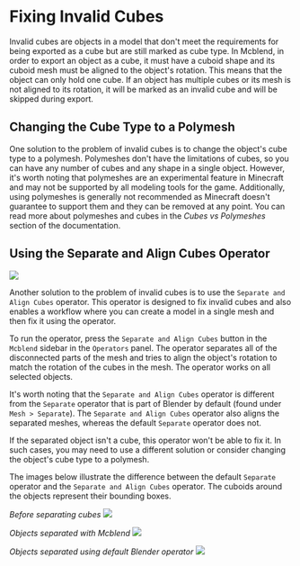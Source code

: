 # Fixing Invalid Cubes

Invalid cubes are objects in a model that don't meet the requirements for being exported as a cube but are still marked as cube type. In Mcblend, in order to export an object as a cube, it must have a cuboid shape and its cuboid mesh must be aligned to the object's rotation. This means that the object can only hold one cube. If an object has multiple cubes or its mesh is not aligned to its rotation, it will be marked as an invalid cube and will be skipped during export.

## Changing the Cube Type to a Polymesh

One solution to the problem of invalid cubes is to change the object's cube type to a polymesh. Polymeshes don't have the limitations of cubes, so you can have any number of cubes and any shape in a single object. However, it's worth noting that polymeshes are an experimental feature in Minecraft and may not be supported by all modeling tools for the game. Additionally, using polymeshes is generally not recommended as Minecraft doesn't guarantee to support them and they can be removed at any point. You can read more about polymeshes and cubes in the *Cubes vs Polymeshes* section of the documentation.

## Using the Separate and Align Cubes Operator

![](/img/modeling/separate_and_align_cubes_operator.png)

Another solution to the problem of invalid cubes is to use the `Separate and Align Cubes` operator. This operator is designed to fix invalid cubes and also enables a workflow where you can create a model in a single mesh and then fix it using the operator.

To run the operator, press the `Separate and Align Cubes` button in the `Mcblend` sidebar in the `Operators` panel. The operator separates all of the disconnected parts of the mesh and tries to align the object's rotation to match the rotation of the cubes in the mesh. The operator works on all selected objects.

It's worth noting that the `Separate and Align Cubes` operator is different from the `Separate` operator that is part of Blender by default (found under `Mesh > Separate`). The `Separate and Align Cubes` operator also aligns the separated meshes, whereas the default `Separate` operator does not.

If the separated object isn't a cube, this operator won't be able to fix it. In such cases, you may need to use a different solution or consider changing the object's cube type to a polymesh.

The images below illustrate the difference between the default `Separate` operator and the `Separate and Align Cubes` operator. The cuboids around the objects represent their bounding boxes.

*Before separating cubes*
![](/img/modeling/separate_cubes_before.png)

*Objects separated with Mcblend*
![](/img/modeling/separate_cubes_after.png)

*Objects separated using default Blender operator*
![](/img/modeling/separate_cubes_using_mesh_separate.png)
